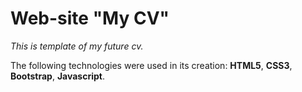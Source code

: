 # Web-site "My CV"

*This is template of my future cv.*

The following technologies were used in its creation: **HTML5**, **CSS3**, **Bootstrap**, **Javascript**.

